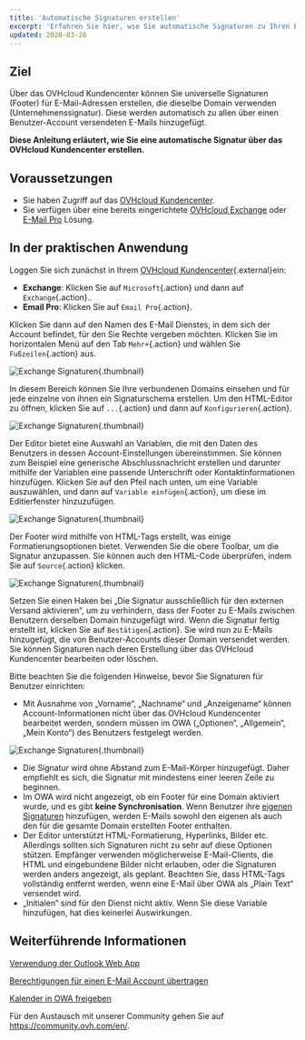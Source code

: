 ```yaml
---
title: 'Automatische Signaturen erstellen'
excerpt: 'Erfahren Sie hier, wie Sie automatische Signaturen zu Ihren E-Mail-Accounts hinzufügen'
updated: 2020-03-26
---
```


## Ziel

Über das OVHcloud Kundencenter können Sie universelle Signaturen (Footer) für E-Mail-Adressen erstellen, die dieselbe Domain verwenden (Unternehmenssignatur). Diese werden automatisch zu allen über einen Benutzer-Account versendeten E-Mails hinzugefügt.

**Diese Anleitung erläutert, wie Sie eine automatische Signatur über das OVHcloud Kundencenter erstellen.**

## Voraussetzungen

- Sie haben Zugriff auf das [OVHcloud Kundencenter](https://www.ovh.com/auth/?action=gotomanager&from=https://www.ovh.de/&ovhSubsidiary=de).
- Sie verfügen über eine bereits eingerichtete [OVHcloud Exchange](https://www.ovhcloud.com/de/emails/hosted-exchange/) oder [E-Mail Pro](https://www.ovhcloud.com/de/emails/email-pro/) Lösung.

## In der praktischen Anwendung

Loggen Sie sich zunächst in Ihrem [OVHcloud Kundencenter](https://www.ovh.com/auth/?action=gotomanager&from=https://www.ovh.de/&ovhSubsidiary=de){.external}ein:

- **Exchange**: Klicken Sie auf `Microsoft`{.action} und dann auf `Exchange`{.action}.. 
- **Email Pro**: Klicken Sie auf `Email Pro`{.action}.

Klicken Sie dann auf den Namen des E-Mail Dienstes, in dem sich der Account befindet, für den Sie Rechte vergeben möchten. Klicken Sie im horizontalen Menü auf den Tab `Mehr+`{.action} und wählen Sie `Fußzeilen`{.action} aus.

![Exchange Signaturen](images/exchange-footer-step1.png){.thumbnail}

In diesem Bereich können Sie Ihre verbundenen Domains einsehen und für jede einzelne von ihnen ein Signaturschema erstellen. Um den HTML-Editor zu öffnen, klicken Sie auf `...`{.action} und dann auf `Konfigurieren`{.action}.

![Exchange Signaturen](images/exchange-footer-step2.png){.thumbnail}

Der Editor bietet eine Auswahl an Variablen, die mit den Daten des Benutzers in dessen Account-Einstellungen übereinstimmen. Sie können zum Beispiel eine generische Abschlussnachricht erstellen und darunter mithilfe der Variablen eine passende Unterschrift oder Kontaktinformationen hinzufügen. Klicken Sie auf den Pfeil nach unten, um eine Variable auszuwählen, und dann auf `Variable einfügen`{.action}, um diese im Editierfenster hinzuzufügen.

![Exchange Signaturen](images/exchange-footer-step3aag.gif){.thumbnail}

Der Footer wird mithilfe von HTML-Tags erstellt, was einige Formatierungsoptionen bietet. Verwenden Sie die obere Toolbar, um die Signatur anzupassen. Sie können auch den HTML-Code überprüfen, indem Sie auf `Source`{.action} klicken.
 
![Exchange Signaturen](images/exchange-footer-step4.png){.thumbnail}

Setzen Sie einen Haken bei „Die Signatur ausschließlich für den externen Versand aktivieren“, um zu verhindern, dass der Footer zu E-Mails zwischen Benutzern derselben Domain hinzugefügt wird. Wenn die Signatur fertig erstellt ist, klicken Sie auf `Bestätigen`{.action}. Sie wird nun zu E-Mails hinzugefügt, die von Benutzer-Accounts dieser Domain versendet werden. Sie können Signaturen nach deren Erstellung über das OVHcloud Kundencenter bearbeiten oder löschen.

Bitte beachten Sie die folgenden Hinweise, bevor Sie Signaturen für Benutzer einrichten:

- Mit Ausnahme von „Vorname“, „Nachname“ und „Anzeigename“ können Account-Informationen nicht über das OVHcloud Kundencenter bearbeitet werden, sondern müssen im OWA („Optionen“, „Allgemein“, „Mein Konto“) des Benutzers festgelegt werden.

![Exchange Signaturen](images/exchange-footer-step5.png){.thumbnail}

- Die Signatur wird ohne Abstand zum E-Mail-Körper hinzugefügt. Daher empfiehlt es sich, die Signatur mit mindestens einer leeren Zeile zu beginnen.
- Im OWA wird nicht angezeigt, ob ein Footer für eine Domain aktiviert wurde, und es gibt **keine Synchronisation**. Wenn Benutzer ihre [eigenen Signaturen](/pages/web_cloud/email_and_collaborative_solutions/using_the_outlook_web_app_webmail/email_owa#eine-signatur-hinzufugen) hinzufügen, werden E-Mails sowohl den eigenen als auch den für die gesamte Domain erstellten Footer enthalten.
- Der Editor unterstützt HTML-Formatierung, Hyperlinks, Bilder etc. Allerdings sollten sich Signaturen nicht zu sehr auf diese Optionen stützen. Empfänger verwenden möglicherweise E-Mail-Clients, die HTML und eingebundene Bilder nicht erlauben, oder die Signaturen werden anders angezeigt, als geplant. Beachten Sie, dass HTML-Tags vollständig entfernt werden, wenn eine E-Mail über OWA als „Plain Text“ versendet wird.
- „Initialen“ sind für den Dienst nicht aktiv. Wenn Sie diese Variable hinzufügen, hat dies keinerlei Auswirkungen.

## Weiterführende Informationen

[Verwendung der Outlook Web App](/pages/web_cloud/email_and_collaborative_solutions/using_the_outlook_web_app_webmail/email_owa)

[Berechtigungen für einen E-Mail Account übertragen](/pages/web_cloud/email_and_collaborative_solutions/microsoft_exchange/feature_delegation)

[Kalender in OWA freigeben](/pages/web_cloud/email_and_collaborative_solutions/using_the_outlook_web_app_webmail/owa_calendar_sharing)

Für den Austausch mit unserer Community gehen Sie auf <https://community.ovh.com/en/>.
